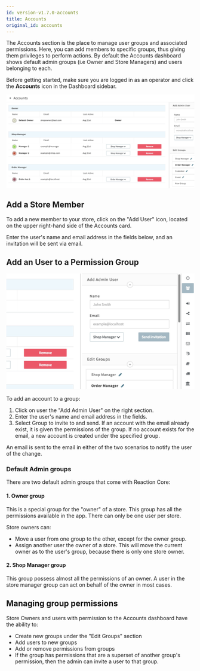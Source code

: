 ```yaml
---
id: version-v1.7.0-accounts
title: Accounts
original_id: accounts
---
```

    
The Accounts section is the place to manage user groups and associated permissions. Here, you can add members to specific groups, thus giving them privileges to perform actions. By default the Accounts dashboard shows default admin groups (i.e Owner and Store Managers) and users belonging to each.

Before getting started, make sure you are logged in as an operator and click the <i class="font-icon fa fa-users"></i> **Accounts** icon in the Dashboard sidebar.

![](/assets/admin-accounts-dashboard-groups.png "Accounts Dashboard showing default admin groups and an admin created group")

## Add a Store Member

To add a new member to your store, click on the "Add User" icon, located on the upper right-hand side of the Accounts card.

Enter the user's name and email address in the fields below, and an invitation will be sent via email.

## Add an User to a Permission Group

![](/assets/admin-accounts-dashboard-add-user.png "Reaction Commerce Dashboard")

To add an account to a group:

1. Click on user the "Add Admin User" on the right section.
2. Enter the user's name and email address in the fields.
3. Select Group to invite to and send. If an account with the email already exist, it is given the permissions of the group. If no account exists for the email, a new account is created under the specified group.

An email is sent to the email in either of the two scenarios to notify the user of the change.

### Default Admin groups

There are two default admin groups that come with Reaction Core:

#### 1. Owner group

This is a special group for the "owner" of a store. This group has all the permissions available in the app. There can only be one user per store.

Store owners can:

- Move a user from one group to the other, except for the owner group.
- Assign another user the owner of a store. This will move the current owner as to the user's group, because there is only one store owner.

#### 2. Shop Manager group

This group possess almost all the permissions of an owner. A user in the store manager group can act on behalf of the owner in most cases.

## Managing group permissions

Store Owners and users with permission to the Accounts dashboard have the ability to:

- Create new groups under the "Edit Groups" section
- Add users to new groups
- Add or remove permissions from groups
- If the group has permissions that are a superset of another group's permission, then the admin can invite a user to that group.
